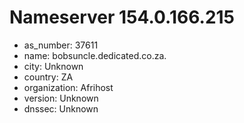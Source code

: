 # Nameserver 154.0.166.215

* as_number: 37611
* name: bobsuncle.dedicated.co.za.
* city: Unknown
* country: ZA
* organization: Afrihost
* version: Unknown
* dnssec: Unknown
